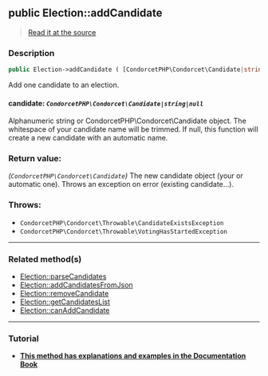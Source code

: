 ## public Election::addCandidate

> [Read it at the source](https://github.com/julien-boudry/Condorcet/blob/master/src/ElectionProcess/CandidatesProcess.php#L141)

### Description    

```php
public Election->addCandidate ( [CondorcetPHP\Condorcet\Candidate|string|null $candidate = null] ): CondorcetPHP\Condorcet\Candidate
```

Add one candidate to an election.
    

#### **candidate:** *`CondorcetPHP\Condorcet\Candidate|string|null`*   
Alphanumeric string or CondorcetPHP\Condorcet\Candidate object. The whitespace of your candidate name will be trimmed. If null, this function will create a new candidate with an automatic name.    


### Return value:   

*(`CondorcetPHP\Condorcet\Candidate`)* The new candidate object (your or automatic one). Throws an exception on error (existing candidate...).



### Throws:   

* ```CondorcetPHP\Condorcet\Throwable\CandidateExistsException``` 
* ```CondorcetPHP\Condorcet\Throwable\VotingHasStartedException``` 

---------------------------------------

### Related method(s)      

* [Election::parseCandidates](/Docs/ApiReferences/Election%20Class/public%20Election--parseCandidates.md)    
* [Election::addCandidatesFromJson](/Docs/ApiReferences/Election%20Class/public%20Election--addCandidatesFromJson.md)    
* [Election::removeCandidate](/Docs/ApiReferences/Election%20Class/public%20Election--removeCandidate.md)    
* [Election::getCandidatesList](/Docs/ApiReferences/Election%20Class/public%20Election--getCandidatesList.md)    
* [Election::canAddCandidate](/Docs/ApiReferences/Election%20Class/public%20Election--canAddCandidate.md)    

---------------------------------------

### Tutorial

* **[This method has explanations and examples in the Documentation Book](https://www.condorcet.io/3.AsPhpLibrary/4.Candidates)**    
